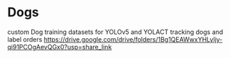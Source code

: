 # Dogs
custom Dog training datasets for YOLOv5 and YOLACT
tracking dogs and label orders
https://drive.google.com/drive/folders/1Bg1QEAWwxYHLyljy-qi91PCOgAevQGx0?usp=share_link
